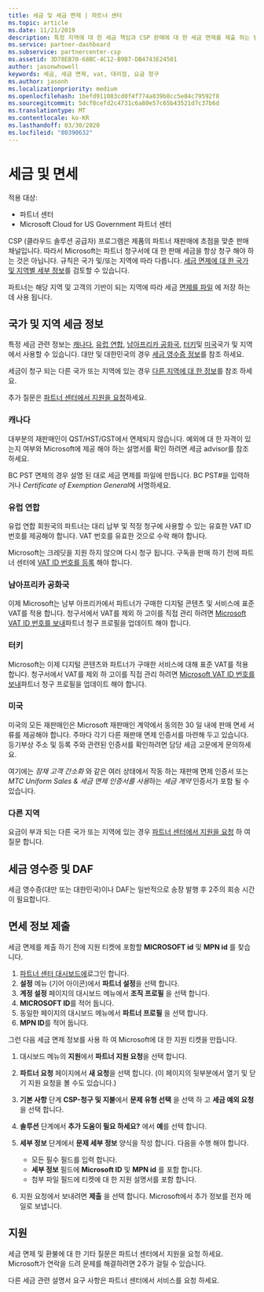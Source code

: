 ```yaml
---
title: 세금 및 세금 면제 | 파트너 센터
ms.topic: article
ms.date: 11/21/2019
description: 특정 지역에 대 한 세금 책임과 CSP 판매에 대 한 세금 면제를 제출 하는 방법에 대해 알아봅니다.
ms.service: partner-dashboard
ms.subservice: partnercenter-csp
ms.assetid: 3D78EB70-68BC-4C12-B9B7-DB4743E24501
author: jasonwhowell
keywords: 세금, 세금 면제, vat, 대리점, 요금 청구
ms.author: jasonh
ms.localizationpriority: medium
ms.openlocfilehash: 1befd911083cd0f4f774a839b8cc5e84c79592f8
ms.sourcegitcommit: 5dcf8cefd2c4731c6a80e57c65b43521d7c37b6d
ms.translationtype: MT
ms.contentlocale: ko-KR
ms.lasthandoff: 03/30/2020
ms.locfileid: "80390632"
---
```

# <a name="taxes-and-tax-exemptions"></a>세금 및 면세

적용 대상:

- 파트너 센터
- Microsoft Cloud for US Government 파트너 센터

CSP (클라우드 솔루션 공급자) 프로그램은 제품의 파트너 재판매에 초점을 맞춘 판매 채널입니다. 따라서 Microsoft는 파트너 청구서에 대 한 판매 세금을 항상 청구 해야 하는 것은 아닙니다. 규칙은 국가 및/또는 지역에 따라 다릅니다. [세금 면제에 대 한 국가 및 지역별 세부 정보](#country-and-region-tax-details)를 검토할 수 있습니다.

파트너는 해당 지역 및 고객의 기반이 되는 지역에 따라 세금 [면제를 파일](#file-tax-exemptions) 에 저장 하는 데 사용 됩니다.

## <a name="country-and-region-tax-details"></a>국가 및 지역 세금 정보

특정 세금 관련 정보는 [캐나다](#canada), [유럽 연합](#european-union), [남아프리카 공화국](#south-africa), [터키](#turkey)및 [미국](#united-states)국가 및 지역에서 사용할 수 있습니다. 대만 및 대한민국의 경우 [세금 영수증 정보](#tax-receipts-and-daf)를 참조 하세요.

세금이 청구 되는 다른 국가 또는 지역에 있는 경우 [다른 지역에 대 한 정보](#other-regions)를 참조 하세요.

추가 질문은 [파트너 센터에서 지원을 요청](#support)하세요.

### <a name="canada"></a>캐나다

대부분의 재판매인이 QST/HST/GST에서 면제되지 않습니다. 예외에 대 한 자격이 있는지 여부와 Microsoft에 제공 해야 하는 설명서를 확인 하려면 세금 advisor를 참조 하세요.

BC PST 면제의 경우 설명 된 대로 세금 면제를 파일에 만듭니다. BC PST#을 입력하거나 *Certificate of Exemption General*에 서명하세요.

### <a name="european-union"></a>유럽 연합

유럽 연합 회원국의 파트너는 대리 납부 및 적정 청구에 사용할 수 있는 유효한 VAT ID 번호를 제공해야 합니다. VAT 번호를 유효한 것으로 수락 해야 합니다.

Microsoft는 크레딧을 지원 하지 않으며 다시 청구 됩니다. 구독을 판매 하기 전에 파트너 센터에 [VAT ID 번호를 등록](organization-tax-info.md) 해야 합니다.

### <a name="south-africa"></a>남아프리카 공화국

이제 Microsoft는 남부 아프리카에서 파트너가 구매한 디지털 콘텐츠 및 서비스에 표준 VAT를 적용 합니다. 청구서에서 VAT를 제외 하 고이를 직접 관리 하려면 [Microsoft VAT ID 번호를 보내](organization-tax-info.md)파트너 청구 프로필을 업데이트 해야 합니다.

### <a name="turkey"></a>터키

Microsoft는 이제 디지털 콘텐츠와 파트너가 구매한 서비스에 대해 표준 VAT를 적용 합니다. 청구서에서 VAT를 제외 하 고이를 직접 관리 하려면 [Microsoft VAT ID 번호를 보내](organization-tax-info.md)파트너 청구 프로필을 업데이트 해야 합니다.

### <a name="united-states"></a>미국

미국의 모든 재판매인은 Microsoft 재판매인 계약에서 동의한 30 일 내에 판매 면세 서류를 제공해야 합니다. 주마다 각기 다른 재판매 면제 인증서를 마련해 두고 있습니다. 등기부상 주소 및 등록 주와 관련된 인증서를 확인하려면 담당 세금 고문에게 문의하세요.

여기에는 *잠재 고객 간소화* 와 같은 여러 상태에서 작동 하는 재판매 면제 인증서 또는 *MTC Uniform Sales & 세금 면제 인증서를 사용*하는 *세금 계약* 인증서가 포함 될 수 있습니다.

### <a name="other-regions"></a>다른 지역

요금이 부과 되는 다른 국가 또는 지역에 있는 경우 [파트너 센터에서 지원을 요청](#support) 하 여 질문 합니다.

## <a name="tax-receipts-and-daf"></a>세금 영수증 및 DAF

세금 영수증(대만 또는 대한민국)이나 DAF는 일반적으로 송장 발행 후 2주의 회송 시간이 필요합니다.

## <a name="file-tax-exemptions"></a>면세 정보 제출

세금 면제를 제출 하기 전에 지원 티켓에 포함할 **MICROSOFT id** 및 **MPN id** 를 찾습니다.

1. [파트너 센터 대시보드에](https://partner.microsoft.com/dashboard/)로그인 합니다.
2. **설정** 메뉴 (기어 아이콘)에서 **파트너 설정**을 선택 합니다.
3. **계정 설정** 페이지의 대시보드 메뉴에서 **조직 프로필** 을 선택 합니다.
4. **MICROSOFT ID**를 적어 둡니다.
5. 동일한 페이지의 대시보드 메뉴에서 **파트너 프로필** 을 선택 합니다.
6. **MPN ID**를 적어 둡니다.

그런 다음 세금 면제 정보를 사용 하 여 Microsoft에 대 한 지원 티켓을 만듭니다.

1. 대시보드 메뉴의 **지원**에서 **파트너 지원 요청**을 선택 합니다.
2. **파트너 요청** 페이지에서 **새 요청**을 선택 합니다. (이 페이지의 뒷부분에서 열기 및 닫기 지원 요청을 볼 수도 있습니다.)
3. **기본 사항** 단계 **CSP-청구 및 지불**에서 **문제 유형 선택** 을 선택 하 고 **세금 예외 요청**을 선택 합니다.
4. **솔루션** 단계에서 **추가 도움이 필요 하세요?** 에서 **예**를 선택 합니다.
5. **세부 정보** 단계에서 **문제 세부 정보** 양식을 작성 합니다. 다음을 수행 해야 합니다.

    - 모든 필수 필드를 입력 합니다.
    - **세부 정보** 필드에 **Microsoft ID** 및 **MPN id** 를 포함 합니다.
    - 첨부 파일 필드에 티켓에 대 한 지원 설명서를 포함 합니다.

6. 지원 요청에서 보내려면 **제출** 을 선택 합니다. Microsoft에서 추가 정보를 전자 메일로 보냅니다.

## <a name="support"></a>지원

세금 면제 및 환불에 대 한 기타 질문은 파트너 센터에서 지원을 요청 하세요. Microsoft가 연락을 드려 문제를 해결하려면 2주가 걸릴 수 있습니다.

다른 세금 관련 설명서 요구 사항은 파트너 센터에서 서비스를 요청 하세요.
